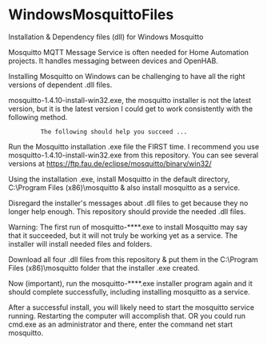# WindowsMosquittoFiles
Installation & Dependency files (dll) for Windows Mosquitto

Mosquitto MQTT Message Service is often needed for Home Automation projects.
 It handles messaging between devices and OpenHAB.

 Installing Mosquitto on Windows can be challenging to have all the right versions of dependent .dll files.
 
 mosquitto-1.4.10-install-win32.exe, the mosquitto installer is not the latest version,
    but it is the latest version I could get to work consistently with the following method.
 
             The following should help you succeed ...
 
   Run the Mosquitto installation .exe file the FIRST time.
 I recommend you use mosquitto-1.4.10-install-win32.exe from this repository.
   You can see several versions at https://ftp.fau.de/eclipse/mosquitto/binary/win32/

Using the installation .exe, install Mosquitto in the default directory, C:\Program Files (x86)\mosquitto
    & also install mosquitto as a service.

Disregard the installer's messages about .dll files to get because they no longer help enough.
    This repository should provide the needed .dll files.

 Warning: The first run of mosquitto-****.exe to install Mosquitto may say that it succeeded, 
     but it will not truly be working yet as a service.
 The installer will install needed files and folders.

Download all four .dll files from this repository & put them in the C:\Program Files (x86)\mosquitto folder that the installer .exe created.

Now (important), run the mosquitto-****.exe installer program again
    and it should complete successfully, including installing mosquitto as a service.
    
After a successful install, you will likely need to start the mosquitto service running.
   Restarting the computer will accomplish that.
OR you could run cmd.exe as an administrator and there, enter the command   net start mosquitto.

